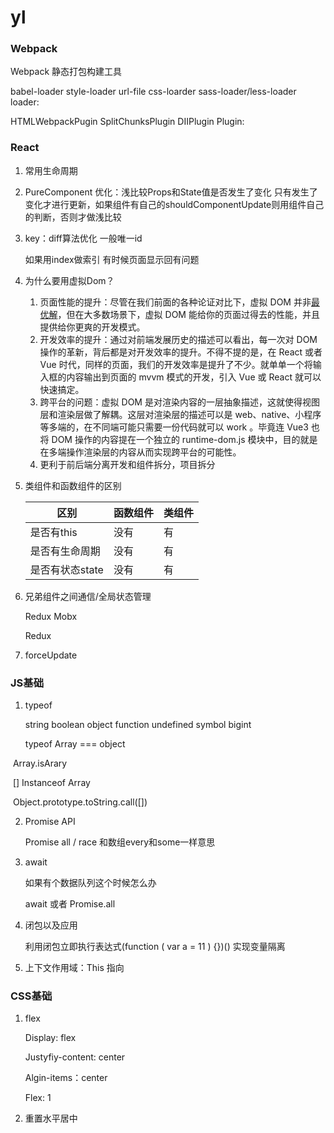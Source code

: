 # yl

### Webpack

Webpack 静态打包构建工具

babel-loader   style-loader url-file css-loarder sass-loader/less-loader      loader:

HTMLWebpackPugin SplitChunksPlugin DIIPlugin      Plugin:

### React

1. 常用生命周期

2. PureComponent 优化：浅比较Props和State值是否发生了变化 只有发生了变化才进行更新，如果组件有自己的shouldComponentUpdate则用组件自己的判断，否则才做浅比较

3. key：diff算法优化 一般唯一id

   如果用index做索引 有时候页面显示回有问题

4. 为什么要用虚拟Dom？ 

   1. 页面性能的提升：尽管在我们前面的各种论证对比下，虚拟 DOM 并非[最优解](https://www.zhihu.com/search?q=最优解&search_source=Entity&hybrid_search_source=Entity&hybrid_search_extra={"sourceType"%3A"article"%2C"sourceId"%3A405905695})，但在大多数场景下，虚拟 DOM 能给你的页面过得去的性能，并且提供给你更爽的开发模式。
   2. 开发效率的提升：通过对前端发展历史的描述可以看出，每一次对 DOM 操作的革新，背后都是对开发效率的提升。不得不提的是，在 React 或者 Vue 时代，同样的页面，我们的开发效率是提升了不少。就单单一个将输入框的内容输出到页面的 mvvm 模式的开发，引入 Vue 或 React 就可以快速搞定。
   3. 跨平台的问题：虚拟 DOM 是对渲染内容的一层抽象描述，这就使得视图层和渲染层做了解耦。这层对渲染层的描述可以是 web、native、小程序等多端的，在不同端可能只需要一份代码就可以 work 。毕竟连 Vue3 也将 DOM 操作的内容提在一个独立的 runtime-dom.js 模块中，目的就是在多端操作渲染层的内容从而实现跨平台的可能性。
   4. 更利于前后端分离开发和组件拆分，项目拆分

5. 类组件和函数组件的区别

   | 区别            | 函数组件 | 类组件 |
   | --------------- | -------- | ------ |
   | 是否有this      | 没有     | 有     |
   | 是否有生命周期  | 没有     | 有     |
   | 是否有状态state | 没有     | 有     |

6. 兄弟组件之间通信/全局状态管理

   Redux Mobx

   Redux

7. forceUpdate

### JS基础

1. typeof  

   string boolean object function undefined symbol bigint

   typeof Array   === object

​        Array.isArary 

​        [] Instanceof Array  

​		Object.prototype.toString.call([])

2. Promise   API

   Promise   all / race 和数组every和some一样意思

3. await

   如果有个数据队列这个时候怎么办

   await  或者 Promise.all

4. 闭包以及应用

   利用闭包立即执行表达式(function ( var a = 11 ) {})() 实现变量隔离

5. 上下文作用域：This 指向

### CSS基础

1. flex

   Display: flex

   Justyfiy-content: center

   Algin-items：center

   Flex: 1

2. 重置水平居中  